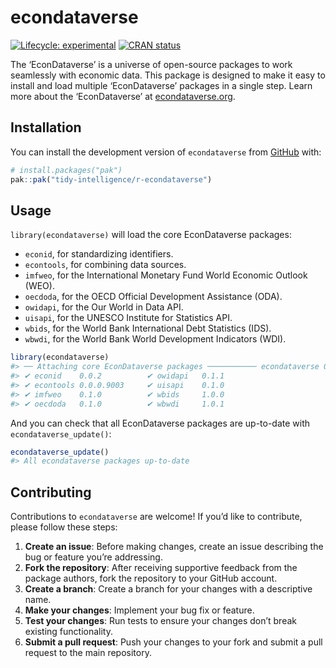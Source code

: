 
<!-- README.md is generated from README.Rmd. Please edit that file -->

# econdataverse

<!-- badges: start -->

[![Lifecycle:
experimental](https://img.shields.io/badge/lifecycle-experimental-orange.svg)](https://lifecycle.r-lib.org/articles/stages.html#experimental)
[![CRAN
status](https://www.r-pkg.org/badges/version/econdataverse)](https://CRAN.R-project.org/package=econdataverse)
<!-- badges: end -->

The ‘EconDataverse’ is a universe of open-source packages to work
seamlessly with economic data. This package is designed to make it easy
to install and load multiple ‘EconDataverse’ packages in a single step.
Learn more about the ‘EconDataverse’ at
[econdataverse.org](https://www.econdataverse.org).

## Installation

You can install the development version of `econdataverse` from
[GitHub](https://github.com/tidy-intelligence/r-econdataverse) with:

``` r
# install.packages("pak")
pak::pak("tidy-intelligence/r-econdataverse")
```

## Usage

`library(econdataverse)` will load the core EconDataverse packages:

- `econid`, for standardizing identifiers.
- `econtools`, for combining data sources.
- `imfweo`, for the International Monetary Fund World Economic Outlook
  (WEO).
- `oecdoda`, for the OECD Official Development Assistance (ODA).
- `owidapi`, for the Our World in Data API.
- `uisapi`, for the UNESCO Institute for Statistics API.
- `wbids`, for the World Bank International Debt Statistics (IDS).
- `wbwdi`, for the World Bank World Development Indicators (WDI).

``` r
library(econdataverse)
#> ── Attaching core EconDataverse packages ─────────── econdataverse 0.0.0.9000 ──
#> ✔ econid    0.0.2          ✔ owidapi   0.1.1     
#> ✔ econtools 0.0.0.9003     ✔ uisapi    0.1.0     
#> ✔ imfweo    0.1.0          ✔ wbids     1.0.0     
#> ✔ oecdoda   0.1.0          ✔ wbwdi     1.0.1
```

And you can check that all EconDataverse packages are up-to-date with
`econdataverse_update()`:

``` r
econdataverse_update()
#> All econdataverse packages up-to-date
```

## Contributing

Contributions to `econdataverse` are welcome! If you’d like to
contribute, please follow these steps:

1.  **Create an issue**: Before making changes, create an issue
    describing the bug or feature you’re addressing.
2.  **Fork the repository**: After receiving supportive feedback from
    the package authors, fork the repository to your GitHub account.
3.  **Create a branch**: Create a branch for your changes with a
    descriptive name.
4.  **Make your changes**: Implement your bug fix or feature.
5.  **Test your changes**: Run tests to ensure your changes don’t break
    existing functionality.
6.  **Submit a pull request**: Push your changes to your fork and submit
    a pull request to the main repository.

